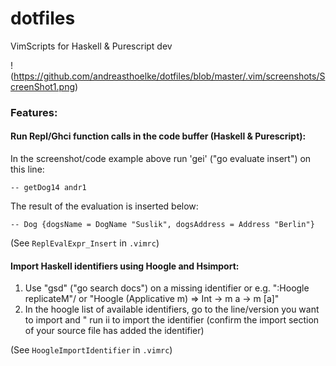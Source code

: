 # dotfiles
VimScripts for Haskell &amp; Purescript dev

!(https://github.com/andreasthoelke/dotfiles/blob/master/.vim/screenshots/ScreenShot1.png)

### Features:

#### Run Repl/Ghci function calls in the code buffer (Haskell & Purescript):

In the screenshot/code example above run 'gei' ("go evaluate insert") on this line:

```
-- getDog14 andr1
```
The result of the evaluation is inserted below:
```
-- Dog {dogsName = DogName "Suslik", dogsAddress = Address "Berlin"}
```
(See `ReplEvalExpr_Insert` in `.vimrc`)

#### Import Haskell identifiers using Hoogle and Hsimport:
1. Use "gsd" ("go search docs") on a missing identifier or e.g. ":Hoogle replicateM"/ or "Hoogle (Applicative m) ⇒ Int → m a → m [a]"
2. In the hoogle list of available identifiers, go to the line/version you want to import and 
" run <leader>ii to import the identifier (confirm the import section of your source file has added the identifier)
  
(See `HoogleImportIdentifier` in `.vimrc`)
